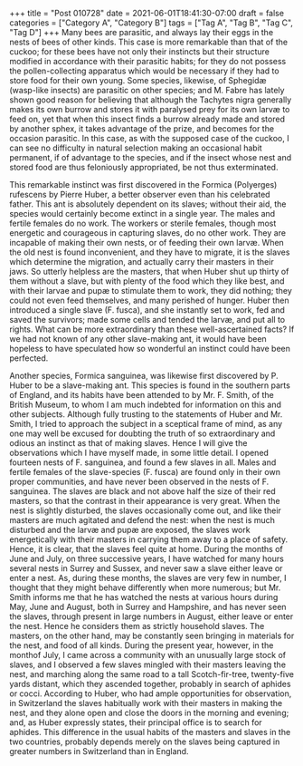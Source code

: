 +++
title = "Post 010728"
date = 2021-06-01T18:41:30-07:00
draft = false
categories = ["Category A", "Category B"]
tags = ["Tag A", "Tag B", "Tag C", "Tag D"]
+++
Many bees are parasitic, and always lay their eggs in the nests of bees of other kinds. This case is more remarkable than that of the cuckoo; for these bees have not only their instincts but their structure modified in accordance with their parasitic habits; for they do not possess the pollen-collecting apparatus which would be necessary if they had to store food for their own young. Some species, likewise, of Sphegidæ (wasp-like insects) are parasitic on other species; and M. Fabre has lately shown good reason for believing that although the Tachytes nigra generally makes its own burrow and stores it with paralysed prey for its own larvæ to feed on, yet that when this insect finds a burrow already made and stored by another sphex, it takes advantage of the prize, and becomes for the occasion parasitic. In this case, as with the supposed case of the cuckoo, I can see no difficulty in natural selection making an occasional habit permanent, if of advantage to the species, and if the insect whose nest and stored food are thus feloniously appropriated, be not thus exterminated.

This remarkable instinct was first discovered in the Formica (Polyerges) rufescens by Pierre Huber, a better observer even than his celebrated father. This ant is absolutely dependent on its slaves; without their aid, the species would certainly become extinct in a single year. The males and fertile females do no work. The workers or sterile females, though most energetic and courageous in capturing slaves, do no other work. They are incapable of making their own nests, or of feeding their own larvæ. When the old nest is found inconvenient, and they have to migrate, it is the slaves which determine the migration, and actually carry their masters in their jaws. So utterly helpless are the masters, that when Huber shut up thirty of them without a slave, but with plenty of the food which they like best, and with their larvae and pupæ to stimulate them to work, they did nothing; they could not even feed themselves, and many perished of hunger. Huber then introduced a single slave (F. fusca), and she instantly set to work, fed and saved the survivors; made some cells and tended the larvæ, and put all to rights. What can be more extraordinary than these well-ascertained facts? If we had not known of any other slave-making ant, it would have been hopeless to have speculated how so wonderful an instinct could have been perfected.

Another species, Formica sanguinea, was likewise first discovered by P. Huber to be a slave-making ant. This species is found in the southern parts of England, and its habits have been attended to by Mr. F. Smith, of the British Museum, to whom I am much indebted for information on this and other subjects. Although fully trusting to the statements of Huber and Mr. Smith, I tried to approach the subject in a sceptical frame of mind, as any one may well be excused for doubting the truth of so extraordinary and odious an instinct as that of making slaves. Hence I will give the observations which I have myself made, in some little detail. I opened fourteen nests of F. sanguinea, and found a few slaves in all. Males and fertile females of the slave-species (F. fusca) are found only in their own proper communities, and have never been observed in the nests of F. sanguinea. The slaves are black and not above half the size of their red masters, so that the contrast in their appearance is very great. When the nest is slightly disturbed, the slaves occasionally come out, and like their masters are much agitated and defend the nest: when the nest is much disturbed and the larvæ and pupæ are exposed, the slaves work energetically with their masters in carrying them away to a place of safety. Hence, it is clear, that the slaves feel quite at home. During the months of June and July, on three successive years, I have watched for many hours several nests in Surrey and Sussex, and never saw a slave either leave or enter a nest. As, during these months, the slaves are very few in number, I thought that they might behave differently when more numerous; but Mr. Smith informs me that he has watched the nests at various hours during May, June and August, both in Surrey and Hampshire, and has never seen the slaves, through present in large numbers in August, either leave or enter the nest. Hence he considers them as strictly household slaves. The masters, on the other hand, may be constantly seen bringing in materials for the nest, and food of all kinds. During the present year, however, in the monthof July, I came across a community with an unusually large stock of slaves, and I observed a few slaves mingled with their masters leaving the nest, and marching along the same road to a tall Scotch-fir-tree, twenty-five yards distant, which they ascended together, probably in search of aphides or cocci. According to Huber, who had ample opportunities for observation, in Switzerland the slaves habitually work with their masters in making the nest, and they alone open and close the doors in the morning and evening; and, as Huber expressly states, their principal office is to search for aphides. This difference in the usual habits of the masters and slaves in the two countries, probably depends merely on the slaves being captured in greater numbers in Switzerland than in England.

